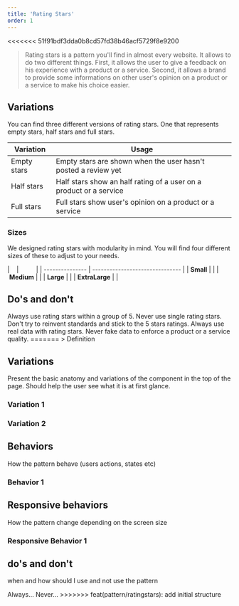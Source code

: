```yaml
---
title: 'Rating Stars'
order: 1
---
```


<<<<<<< 51f91bdf3dda0b8cd57fd38b46acf5729f8e9200
> Rating stars is a pattern you'll find in almost every website. It allows to do two different things. First, it allows the user to give a feedback on his experience with a product or a service. Second, it allows a brand to provide some informations on other user's opinion on a product or a service to make his choice easier.

<preview path="src/pages/Components/RatingStars/previews/stars-input-basic" nude=true></preview>
<preview path="src/pages/Components/RatingStars/previews/stars-result-basic" nude=true></preview>

## Variations

You can find three different versions of rating stars. One that represents empty stars, half stars and full stars.

| Variation       | Usage                                                              |
| --------------- | ------------------------------------------------------------------ |
| Empty stars     | Empty stars are shown when the user hasn't posted a review yet     |
| Half stars      | Half stars show an half rating of a user on a product or a service |
| Full stars      | Full stars show user's opinion on a product or a service           |

<preview path="src/pages/Components/RatingStars/previews/stars-result-all-states" nude=true></preview>

### Sizes

We designed rating stars with modularity in mind. You will find four different sizes of these to adjust to your needs.

|                 |                                 |
| --------------- | ------------------------------- |
| **Small**       | <preview path="src/pages/Components/RatingStars/previews/stars-result-size-s" nude=true></preview> |
| **Medium**      | <preview path="src/pages/Components/RatingStars/previews/stars-result-size-m" nude=true></preview> |
| **Large**       | <preview path="src/pages/Components/RatingStars/previews/stars-result-size-l" nude=true></preview> |
| **ExtraLarge**  | <preview path="src/pages/Components/RatingStars/previews/stars-result-size-xl" nude=true></preview>|

## Do's and don't

<hintitem>
  Always use rating stars within a group of 5.
</hintitem>
<hintitem dont="true">
  Never use single rating stars.
</hintitem>
<hintitem dont="true">
  Don't try to reinvent standards and stick to the 5 stars ratings.
</hintitem>
<hintitem dont="true">
  Always use real data with rating stars. Never fake data to enforce a product or a service quality.
=======
> Definition

## Variations

Present the basic anatomy and variations of the component in the top of the page. Should help the user see what it is at
first glance.

### Variation 1

<preview path="src/pages/Components/RatingStars/previews/RatingStars" nude="true"></preview>

### Variation 2

<preview path="src/pages/Components/RatingStars/previews/RatingStars" nude="true"></preview>

## Behaviors

How the pattern behave (users actions, states etc)

### Behavior 1

## Responsive behaviors

How the pattern change depending on the screen size

### Responsive Behavior 1

## do's and don't

when and how should I use and not use the pattern

<hintitem>
  Always...
</hintitem>
<hintitem dont="true">
  Never...
>>>>>>> feat(pattern/ratingstars): add initial structure
</hintitem>